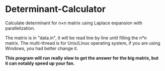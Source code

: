 # Determinant-Calculator
 Calculate determinant for n×n matrix using Laplace expansion with parallelization.

The matrix is in "data.in", it will be read line by line until filling the n*n matrix. The multi-thread is for Unix/Linux operating system, if you are using Windows, you had better change it.

**This program will run really slow to get the answer for the big matrix, but it can notably speed up your fan.**
